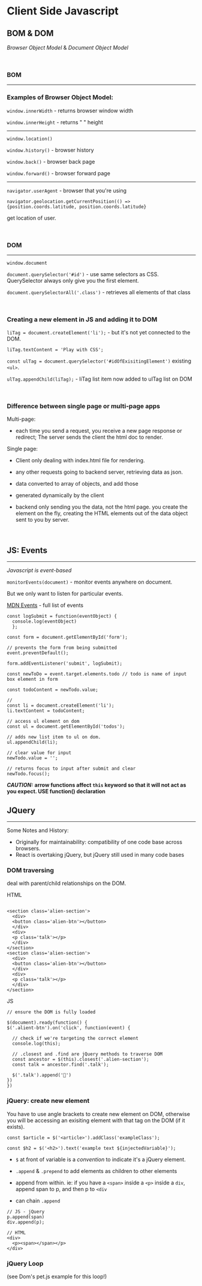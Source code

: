 # Client Side Javascript

## BOM & DOM
*Browser Object Model* & *Document Object Model*

<br>

### BOM
---

### Examples of Browser Object Model:

`window.innerWidth` - returns browser window width

`window.innerHeight` - returns " " height

---

`window.location()`

`window.history()` - browser history

`window.back()` - browser back page

`window.forward()` - browser forward page

---

`navigator.userAgent` - browser that you're using

```
navigator.geolocation.getCurrentPosition(() => {position.coords.latitude, position.coords.latitude}
```
get location of user.

<br>


### DOM
---

`window.document`

`document.querySelector('#id')` - use same selectors as CSS. QuerySelector always only give you the first element.

`document.querySelectorAll('.class')` - retrieves all elements of that class

<br>

### Creating a new element in JS and adding it to DOM


 `liTag = document.createElement('li');` - but it's not yet connected to the DOM.
 
 `liTag.textContent = 'Play with CSS';`

 `const ulTag = document.querySelector('#idOfExisitingElement')` existing `<ul>`.

`ulTag.appendChild(liTag);` - liTag list item now added to ulTag list on DOM

<br>

### Difference between single page or multi-page apps

Multi-page: 

- each time you send a request, you receive a new page response or redirect; The server sends the client the html doc to render.

Single page: 

- Client only dealing with index.html file for rendering.
- any other requests going to backend server, retrieving data as json.
- data converted to array of objects, and add those 

- generated dynamically by the client

- backend only sending you the data, not the html page. you create the element on the fly, creating the HTML elements out of the data object sent to you by server.

<br>


## JS: Events

---

*Javascript is event-based*

`monitorEvents(document)` - monitor events anywhere on document.

But we only want to listen for particular events.

[MDN Events](https://developer.mozilla.org/en-US/docs/Web/Events) - full list of events

```
const logSubmit = function(eventObject) {
  console.log(eventObject)
  };

const form = document.getElementById('form');

// prevents the form from being submitted
event.preventDefault();

form.addEventListener('submit', logSubmit);

const newToDo = event.target.elements.todo // todo is name of input box element in form

const todoContent = newTodo.value;

//
const li = document.createElement('li');
li.textContent = todoContent;

// access ul element on dom
const ul = document.getElementById('todos');

// adds new list item to ul on dom.
ul.appendChild(li);

// clear value for input
newTodo.value = '';

// returns focus to input after submit and clear
newTodo.focus();
```

***CAUTION:*** **arrow functions affect `this` keyword so that it will not act as you expect. USE function() declaration**

## JQuery

---

Some Notes and History:

- Originally for maintainability: compatibility of one code base across browsers.
- React is overtaking jQuery, but jQuery still used in many code bases


### DOM traversing

deal with parent/child relationships on the DOM.

HTML
```

<section class='alien-section'>
  <div>
  <button class='alien-btn'></button>
  </div>
  <div>
  <p class='talk'></p>
  </div>
</section>
<section class='alien-section'>
  <div>
  <button class='alien-btn'></button>
  </div>
  <div>
  <p class='talk'></p>
  </div>
</section>
```

JS

```
// ensure the DOM is fully loaded

$(document).ready(function() {
$('.alient-btn').on('click', function(event) {

  // check if we're targeting the correct element
  console.log(this);

  // .closest and .find are jQuery methods to traverse DOM
  const ancestor = $(this).closest('.alien-section');
  const talk = ancestor.find('.talk');

  $('.talk').append('💬')
})
})
```

### jQuery: create new element

You have to use angle brackets to create new element on DOM, otherwise you will be accessing an exisiting element with that tag on the DOM (if it exists).

`const $article = $('<article>').addClass('exampleClass');` 

`const $h2 = $('<h2>').text('example text ${injectedVariable}');` 

- `$` at front of variable is a *convention* to indicate it's a jQuery element.

- `.append` & `.prepend` to add elements as children to other elements

- append from within. ie: if you have a `<span>` inside a `<p>` inside a `div`, append span to p, and then p to `<div`

- can chain `.append`

```
// JS - jQuery
p.append(span)
div.append(p);

// HTML
<div>
  <p><span></span></p>
</div>

```

### jQuery Loop

(see Dom's pet.js example for this loop!)